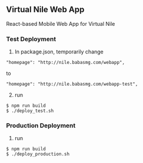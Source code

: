 ## Virtual Nile Web App

React-based Mobile Web App for Virtual Nile

### Test Deployment

1) In package.json, temporarily change

```
"homepage": "http://nile.babasmg.com/webapp",
```
to
```
"homepage": "http://nile.babasmg.com/webapp-test",
```

2) run
```
$ npm run build
$ ./deploy_test.sh
```

### Production Deployment

1) run

```
$ npm run build
$ ./deploy_production.sh
```

